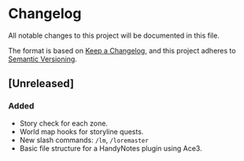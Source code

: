 # Changelog

All notable changes to this project will be documented in this file.

The format is based on [Keep a Changelog](https://keepachangelog.com/en/1.0.0/), and this project adheres to [Semantic Versioning](https://semver.org/spec/v2.0.0.html).

## [Unreleased]

### Added

* Story check for each zone.
* World map hooks for storyline quests.
* New slash commands: `/lm`, `/loremaster`
* Basic file structure for a HandyNotes plugin using Ace3.
